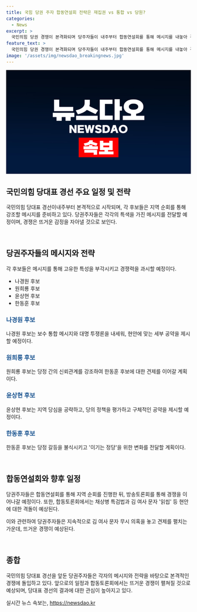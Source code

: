 ```yaml
---
title: 국힘 당권 주자 합동연설회 전략은 재집권 vs 통합 vs 당원?
categories:
  - News
excerpt: >
  국민의힘 당권 경쟁이 본격화되며 당주자들이 내주부터 합동연설회를 통해 메시지를 내놓아 경쟁에 나선다. 후보별 메시지는 지역 현안에 맞는 세부 공약과 보수 통합을 중심으로 전략을 구상하고 있다. 한편, 채상병 특검법과 김건희 여사 문자 무시 등 현안에 대한 격정적인 논의가 예상된다. 클릭유도하는 요약문을 작성해야 합니다.
feature_text: >
  국민의힘 당권 경쟁이 본격화되며 당주자들이 내주부터 합동연설회를 통해 메시지를 내놓아 경쟁에 나선다. 후보별 메시지는 지역 현안에 맞는 세부 공약과 보수 통합을 중심으로 전략을 구상하고 있다. 한편, 채상병 특검법과 김건희 여사 문자 무시 등 현안에 대한 격정적인 논의가 예상된다. 클릭유도하는 요약문을 작성해야 합니다.
image: '/assets/img/newsdao_breakingnews.jpg'
---
```


<p><img src="/assets/img/newsdao_breakingnews.jpg" alt="firstkoreanews 속보" /></p>

<h2 data-ke-size="size26">국민의힘 당대표 경선 주요 일정 및 전략</h2>

<p>국민의힘 당대표 경선이내주부터 본격적으로 시작되며, 각 후보들은 지역 순회를 통해 강조할 메시지를 준비하고 있다. 당권주자들은 각각의 특색을 가진 메시지를 전달할 예정이며, 경쟁은 뜨거운 감정을 자아낼 것으로 보인다. </p>

<p data-ke-size="size16">&nbsp;</p>

<h2 data-ke-size="size24">당권주자들의 메시지와 전략</h2>

<p>각 후보들은 메시지를 통해 고유한 특성을 부각시키고 경쟁력을 과시할 예정이다. </p>

<ul>
  <li>나경원 후보</li>
  <li>원희룡 후보</li>
  <li>윤상현 후보</li>
  <li>한동훈 후보</li>
</ul>

<h3><b><span style="color: #1a5490;">나경원 후보</span></b></h3>

<p>나경원 후보는 보수 통합 메시지와 대명 투쟁론을 내세워, 현안에 맞는 세부 공약을 제시할 예정이다.</p>

<h3><b><span style="color: #1a5490;">원희룡 후보</span></b></h3>

<p>원희룡 후보는 당정 간의 신뢰관계를 강조하여 한동훈 후보에 대한 견제를 이어갈 계획이다.</p>

<h3><b><span style="color: #1a5490;">윤상현 후보</span></b></h3>

<p>윤상현 후보는 지역 당심을 공략하고, 당의 정책을 평가하고 구체적인 공약을 제시할 예정이다.</p>

<h3><b><span style="color: #1a5490;">한동훈 후보</span></b></h3>

<p>한동훈 후보는 당정 갈등을 불식시키고 '이기는 정당'을 위한 변화를 전달할 계획이다.</p>

<p data-ke-size="size16">&nbsp;</p>

<h2 data-ke-size="size24">합동연설회와 향후 일정</h2>

<p>당권주자들은 합동연설회를 통해 지역 순회를 진행한 뒤, 방송토론회를 통해 경쟁을 이어나갈 예정이다. 또한, 합동토론회에서는 채상병 특검법과 김 여사 문자 '읽씹' 등 현안에 대한 격돌이 예상된다.</p>

<p>이와 관련하여 당권주자들은 지속적으로 김 여사 문자 무시 의혹을 놓고 견제를 펼치는 가운데, 뜨거운 경쟁이 예상된다.</p>

<p data-ke-size="size16">&nbsp;</p>

<h2 data-ke-size="size24">종합</h2>

<p>국민의힘 당대표 경선을 앞둔 당권주자들은 각자의 메시지와 전략을 바탕으로 본격적인 경쟁에 돌입하고 있다. 앞으로의 일정과 합동토론회에서는 뜨거운 경쟁이 펼쳐질 것으로 예상되며, 당대표 경선의 결과에 대한 관심이 높아지고 있다.</p>
실시간 뉴스 속보는, <a href="https://newsdao.kr" rel="dofollow">https://newsdao.kr</a>


